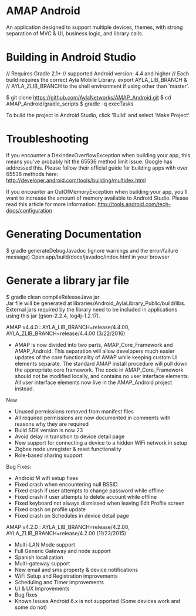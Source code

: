 AMAP Android
==================

An application designed to support multiple devices, themes, with strong separation of MVC &amp; UI, business logic, and library calls. 


Building in Android Studio
=========================

// Requires Gradle 2.1+
// supported Android version: 4.4 and higher
// Each build requires the correct Ayla Mobile Library. export AYLA_LIB_BRANCH &
// AYLA_ZLIB_BRANCH to the shell environment if using other than 'master'.
                                                                                       
$ git clone https://github.com/AylaNetworks/AMAP_Android.git
$ cd AMAP_Android/gradle_scripts
$ gradle -q execTasks
                                                                                                  
To build the project in Android Studio, click 'Build' and select 'Make Project'

  Troubleshooting
  ===============
  
  If you encounter a DexIndexOverflowException when building your app, this means you've probably hit the 65536 method limit issue.  Google has addressed this.  Please follow their official guide for building apps with over 65536 methods here: http://developer.android.com/tools/building/multidex.html
  
  If you encounter an OutOfMemoryException when building your app, you'll want to increase the amount of memory available to Android Studio.  Please read this article for more information: http://tools.android.com/tech-docs/configuration


Generating Documentation
========================

$ gradle generateDebugJavadoc
(ignore warnings and the error/failure message)
Open app/build/docs/javadoc/index.html in your browser


Generate a library jar file
===========================

$ gradle clean compileReleaseJava jar                                                                   
Jar file will be generated at libraries/Android_AylaLibrary_Public/build/libs.
External jars required by the library need to be included in applications using this jar (gson-2.2.4, log4j-1.2.17). 

            
AMAP v4.4.0 : AYLA_LIB_BRANCH=release/4.4.00, AYLA_ZLIB_BRANCH=release/4.4.00 (3/22/2016)
- AMAP is now divided into two parts, AMAP_Core_Framework and AMAP_Android. This separation will allow developers much easier updates of the core functionality of AMAP while keeping custom UI elements separate. The standard AMAP install procedure will pull down the appropriate core framework. The code in AMAP_Core_Framework should not be modified locally, and contains no user interface elements. All user interface elements now live in the AMAP_Android project instead.

New 
- Unused permissions removed from manifest files
- All required permissions are now documented in comments with reasons why they are required
- Build SDK version is now 23
- Avoid delay in transition to device detail page
- New support for connecting a device to a hidden WiFi network in setup
- Zigbee node unregister & reset functionality
- Role-based sharing support

Bug Fixes:
- Android M wifi setup fixes
- Fixed crash when encountering null BSSID
- Fixed crash if user attempts to change password while offline
- Fixed crash if user attempts to delete account while offline
- Fixed keyboard not always dismissed when leaving Edit Profile screen
- Fixed crash on profile update
- Fixed crash on Schedules in device detail page


AMAP v4.2.0 : AYLA_LIB_BRANCH=release/4.2.00, AYLA_ZLIB_BRANCH=release/4.2.00 (11/23/2015)
- Multi-LAN Mode support
- Full Generic Gateway and node support
- Spanish localization
- Multi-gateway support
- New email and sms property & device notifications
- WiFi Setup and Registration improvements
- Scheduling and Timer improvements
- UI & UX Improvements
- Bug fixes
- Known Issues
  Android 6.x is not supported (Some devices work and some do not)

